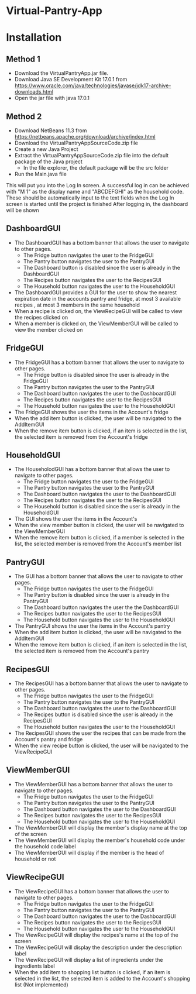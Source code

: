 # Virtual-Pantry-App

# Installation
## **Method 1**
  - Download the VirtualPantryApp.jar file.
  - Download Java SE Development Kit 17.0.1 from https://www.oracle.com/java/technologies/javase/jdk17-archive-downloads.html
  - Open the jar file with java 17.0.1
## **Method 2**
  - Download NetBeans 11.3 from https://netbeans.apache.org/download/archive/index.html
  - Download the VirtualPantryAppSourceCode.zip file
  - Create a new Java Project
  - Extract the VirtualPantryAppSourceCode.zip file into the default package of the Java project
    - In the file explorer, the default package will be the src folder
  - Run the Main.java file


This will put you into the Log In screen.
A successful log in can be achieved with "M 1" as the display name
  and "ABCDEFGHI" as the household code. 
These should be automatically input to the text fields when the 
  Log In screen is started until the project is finished
 After logging in, the dashboard will be shown
 
## **DashboardGUI**
   - The DashboardGUI has a bottom banner that allows the user to navigate to other pages.
     - The Fridge button navigates the user to the FridgeGUI
     - The Pantry button navigates the user to the PantryGUI
     - The Dashboard button is disabled since the user is already in the DashboardGUI
     - The Recipes button navigates the user to the RecipesGUI
     - The Household button navigates the user to the HouseholdGUI
   - The DashboardGUI provides a GUI for the user to show the nearest expiration date in the accounts pantry and fridge, at most 3 available recipes , at most 3 members in the same household 
   - When a recipe is clicked on, the ViewRecipeGUI will be called to view the recipes clicked on
   - When a member is clicked on, the ViewMemberGUI will be called to view the member clicked on
    
## **FridgeGUI**
   - The FridgeGUI has a bottom banner that allows the user to navigate to other pages.
       - The Fridge button is disabled since the user is already in the FridgeGUI
       - The Pantry button navigates the user to the PantryGUI
       - The Dashboard button navigates the user to the DashboardGUI
       - The Recipes button navigates the user to the RecipesGUI
       - The Household button navigates the user to the HouseholdGUI
   - The FridgeGUI shows the user the items in the Account's fridge
   - When the add item button is clicked, the user will be navigated to the AddItemGUI
   - When the remove item button is clicked, if an item is selected in the list, the selected item is removed from the Account's fridge
            
## **HouseholdGUI**
   - The HouseholodGUI has a bottom banner that allows the user to navigate to other pages.
     - The Fridge button navigates the user to the FridgeGUI
     - The Pantry button navigates the user to the PantryGUI
     - The Dashboard button navigates the user to the DashboardGUI
     - The Recipes button navigates the user to the RecipesGUI
     - The Household button is disabled since the user is already in the HouseholdGUI
   - The GUI shows the user the items in the Account's 
   - When the view member button is clicked, the user will be navigated to the ViewMemberGUI
   - When the remove item button is clicked, if a member is selected in the list, the selected member is removed from the Account's member list
        
## **PantryGUI**
   - The GUI has a bottom banner that allows the user to navigate to other pages.
     - The Fridge button navigates the user to the FridgeGUI
     - The Pantry button is disabled since the user is already in the PantryGUI
     - The Dashboard button navigates the user the the DashboardGUI
     - The Recipes button navigates the user to the RecipesGUI
     - The Household button navigates the user to the HouseholdGUI
   - The PantryGUI shows the user the items in the Account's pantry
   - When the add item button is clicked, the user will be navigated to the AddItemGUI
   - When the remove item button is clicked, if an item is selected in the list, the selected item is removed from the Account's pantry
            
## **RecipesGUI**
   - The RecipesGUI has a bottom banner that allows the user to navigate to other pages.
     - The Fridge button navigates the user to the FridgeGUI
     - The Pantry button navigates the user to the PantryGUI
     - The Dashboard button navigates the user to the DashboardGUI
     - The Recipes button is disabled since the user is already in the RecipesGUI
     - The Household button navigates the user to the HouseholdGUI
   - The RecipesGUI shows the user the recipes that can be made from the Account's pantry and fridge 
   - When the view recipe button is clicked, the user will be navigated to the ViewRecipeGUI
    
## **ViewMemberGUI**
   - The ViewMemberGUI has a bottom banner that allows the user to navigate to other pages.
     - The Fridge button navigates the user to the FridgeGUI
     - The Pantry button navigates the user to the PantryGUI
     - The Dashboard button navigates the user to the DashboardGUI
     - The Recipes button navigates the user to the RecipesGUI
     - The Household button navigates the user to the HouseholdGUI
   - The ViewMemberGUI will display the member's display name at the top of the screen
   - The ViewMemberGUI will display the member's household code under the household code label
   - The ViewMemberGUI will display if the member is the head of household or not
 
## **ViewRecipeGUI**
   - The ViewRecipeGUI has a bottom banner that allows the user to navigate to other pages.
     - The Fridge button navigates the user to the FridgeGUI
     - The Pantry button navigates the user to the PantryGUI
     - The Dashboard button navigates the user to the DashboardGUI
     - The Recipes button navigates the user to the RecipesGUI
     - The Household button navigates the user to the HouseholdGUI
   - The ViewRecipeGUI will display the recipes's name at the top of the screen
   - The ViewRecipeGUI will display the description under the description label
   - The ViewRecipeGUI will display a list of ingredients under the ingredients label
   - When the add item to shopping list button is clicked, if an item is selected in the list, the selected item is added to the Account's shopping list (Not implemented)
